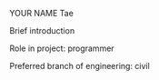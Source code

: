 YOUR NAME Tae
 
Brief introduction
 
Role in project:  programmer
 
Preferred branch of engineering: civil
